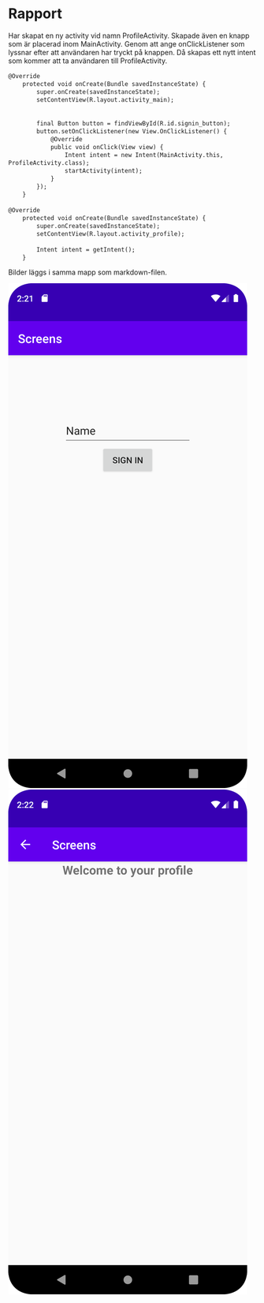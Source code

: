 
# Rapport

Har skapat en ny activity vid namn ProfileActivity. Skapade även en knapp som är placerad inom MainActivity. Genom att ange onClickListener som lyssnar efter 
att användaren har tryckt på knappen. Då skapas ett nytt intent som kommer att ta användaren till ProfileActivity.




```
@Override
    protected void onCreate(Bundle savedInstanceState) {
        super.onCreate(savedInstanceState);
        setContentView(R.layout.activity_main);


        final Button button = findViewById(R.id.signin_button);
        button.setOnClickListener(new View.OnClickListener() {
            @Override
            public void onClick(View view) {
                Intent intent = new Intent(MainActivity.this, ProfileActivity.class);
                startActivity(intent);
            }
        });
    }
    
@Override
    protected void onCreate(Bundle savedInstanceState) {
        super.onCreate(savedInstanceState);
        setContentView(R.layout.activity_profile);

        Intent intent = getIntent();
    }
```

Bilder läggs i samma mapp som markdown-filen.

![](page1.png)
![](page2.png)

